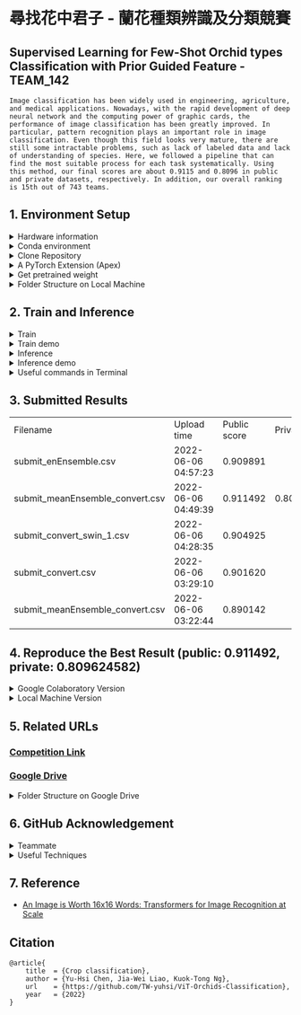 # 尋找花中君子 - 蘭花種類辨識及分類競賽

## Supervised Learning for Few-Shot Orchid types Classification with Prior Guided Feature - TEAM_142

    Image classification has been widely used in engineering, agriculture, and medical applications. Nowadays, with the rapid development of deep neural network and the computing power of graphic cards, the performance of image classification has been greatly improved. In particular, pattern recognition plays an important role in image classification. Even though this field looks very mature, there are still some intractable problems, such as lack of labeled data and lack of understanding of species. Here, we followed a pipeline that can find the most suitable process for each task systematically. Using this method, our final scores are about 0.9115 and 0.8096 in public and private datasets, respectively. In addition, our overall ranking is 15th out of 743 teams.


## 1. Environment Setup

<details>

<summary>Hardware information</summary>
  
- CPU: i7-11700F / GPU: GeForce GTX 1660 SUPER™ VENTUS XS OC (6G)
- CPU: i7-10700K / GPU: NVIDIA GeForce RTX 2070 SUPER (8G)
- TWCC GPU: NVIDIA V100 (32G)

</details>



<details>

<summary>Conda environment</summary>
  
```bash
conda create -n ViT python==3.9 -y
conda activate ViT
```

</details>




<details>

<summary>Clone Repository</summary>
  
```bash
git clone https://github.com/TW-yuhsi/ViT-Orchids-Classification
pip install -r requirements.txt
```

</details>




<details>

<summary>A PyTorch Extension (Apex)</summary>
  
```bash
git clone https://github.com/NVIDIA/apex
cd apex/
pip install -v --disable-pip-version-check --no-cache-dir --global-option="--cpp_ext" --global-option="--cuda_ext" ./    # if error occur, run the following command
python setup.py install
```

</details>




<details>

<summary>Get pretrained weight</summary>
  
```bash
cd ViT-Orchids-Classification-main/
mkdir checkpoint
cd checkpoint/
wget https://storage.googleapis.com/vit_models/imagenet21k/ViT-B_16.npz
wget https://storage.googleapis.com/vit_models/imagenet21k+imagenet2012/ViT-B_16.npz
```
  
### Usage
* [Available models](https://console.cloud.google.com/storage/vit_models/): ViT-B_16(**85.8M**), R50+ViT-B_16(**97.96M**), ViT-B_32(**87.5M**), ViT-L_16(**303.4M**), ViT-L_32(**305.5M**), ViT-H_14(**630.8M**)
  * imagenet21k pre-train models
    * ViT-B_16, ViT-B_32, ViT-L_16, ViT-L_32, ViT-H_14
  * imagenet21k pre-train + imagenet2012 fine-tuned models
    * ViT-B_16-224, ViT-B_16, ViT-B_32, ViT-L_16-224, ViT-L_16, ViT-L_32
  * Hybrid Model([Resnet50](https://github.com/google-research/big_transfer) + Transformer)
    * R50-ViT-B_16
```
#### imagenet21k pre-train ####
wget https://storage.googleapis.com/vit_models/imagenet21k/{MODEL_NAME}.npz

#### imagenet21k pre-train + imagenet2012 fine-tuning ####
wget https://storage.googleapis.com/vit_models/imagenet21k+imagenet2012/{MODEL_NAME}.npz
```

</details>




<details>

<summary>Folder Structure on Local Machine</summary>

```
├── data/
    └── baseline data/
        └── test/
            └── 0/ 1/ 2/ ...
        └── train/
            └── 0/ 1/ 2/ ...
        └── val/
            └── 0/ 1/ 2/ ...
    └── fold1/
        └── test/
            └── 0/ 1/ 2/ ...
        └── train/
            └── 0/ 1/ 2/ ...
        └── val/
            └── 0/ 1/ 2/ ...
    └── fold2/
        └── test/
            └── 0/ 1/ 2/ ...
        └── train/
            └── 0/ 1/ 2/ ...
        └── val/
            └── 0/ 1/ 2/ ...
    └── fold3/
        └── test/
            └── 0/ 1/ 2/ ...
        └── train/
            └── 0/ 1/ 2/ ...
        └── val/
            └── 0/ 1/ 2/ ...
    └── fold4/
        └── test/
            └── 0/ 1/ 2/ ...
        └── train/
            └── 0/ 1/ 2/ ...
        └── val/
            └── 0/ 1/ 2/ ...
├── ViT-Orchids-Classification-main/
    └── apex/
    └── checkpoint/
    └── compare.py
    └── convert.py
    └── models/
    └── utils/
    └── requirements.txt
    └── test.py/
    └── train.py/
    └── submit.py/
```
</details>




## 2. Train and Inference

<details>
 
  <summary>Train</summary>

```
python train.py --name <name of this run> \
                --dataset <task> \
                --foldn <fold n> \
                --model_type <model type> \
                --pretrained_dir <pretrained> \
                --img_size <image size> \
                --train_batch_size <batch size> \
                --optim <optimizer> \
                --learning_rate <learning rate> \ 
                --weight_decay <weight decay> \
                --num_steps <num steps> \
                --use_imagenet_mean_std <mean and std in imagenet> \
                --rot_degree <rotate degree> \
                --fliplr <prob. flip> \
                --noise <prob. gaussian noise> \
                --loss_fct <loss functoin> \
                --fp16 \
                --fp16_opt_level O2
```

</details>

  
<details>
  
<summary>Train demo</summary>

```
python train.py --name orchid \
                --dataset orchid \
                --foldn 1 \
                --model_type ViT-B_16 \
                --pretrained_dir checkpoint/ViT-B_16.npz \
                --img_size 480 \
                --train_batch_size 4 \
                --optim SGD \
                --learning_rate 3e-2 \ 
                --num_steps 20000 \
                --use_imagenet_mean_std \
                --rot_degree 10 \
                --fliplr 0.5 \
                --loss_fct CE \
                --fp16 \
                --fp16_opt_level O2
```

</details>
  


  
<details>

<summary>Inference</summary>

```
python test.py --model_type <model type> \
               --checkpoint <trained> \
               --img_size <image size> \
               --test_dir <test folder> \
               --foldn <fold n> \
               --dataset <task> \
               --use_imagenet_mean_std \
               --use_test_aug
```

</details>
  
  
  
  
<details>
  
<summary>Inference demo</summary>

```
python test.py --model_type ViT-B_16 \
               --checkpoint output/orchid_ViT-B_16_checkpoint.bin \
               --img_size 480 \
               --test_dir ../data \
               --foldn 1 \
               --dataset test \
               --use_imagenet_mean_std \
               --use_test_aug
```
  
</details>
  

<details>

<summary>Useful commands in Terminal</summary>
  
```bash=
unzip \*.zip    # Unzip all ZIP files
ls -l | grep "^-" | wc -l    # Check the number of files
ls -lR | grep "^-" | wc -l
for i in `seq 0 218`; do ls ${i} -lR | grop "^-" | wc -l; done    # loop under terminal
```
  
</details>

  
  

## 3. Submitted Results
  
<table>
  <tr>
    <td>Filename</td>
    <td>Upload time</td>
    <td>Public score</td>
    <td>Private score</td>
  </tr>
  <tr>
    <td>submit_enEnsemble.csv</td>
    <td>2022-06-06 04:57:23</td>
    <td>0.909891</td>
    <td></td>
  </tr>
  <tr>
    <td>submit_meanEnsemble_convert.csv</td>
    <td>2022-06-06 04:49:39</td>
    <td>0.911492</td>
    <td>0.809624582</td>
  </tr>
  <tr>
    <td>submit_convert_swin_1.csv</td>
    <td>2022-06-06 04:28:35</td>
    <td>0.904925</td>
    <td></td>
  </tr>
  <tr>
    <td>submit_convert.csv</td>
    <td>2022-06-06 03:29:10</td>
    <td>0.901620</td>
    <td></td>
  </tr>
  <tr>
    <td>submit_meanEnsemble_convert.csv</td>
    <td>2022-06-06 03:22:44</td>
    <td>0.890142</td>
    <td></td>
  </tr>



</table>
  
  
  
## 4. Reproduce the Best Result (public: 0.911492, private: 0.809624582)
  
<details>
  
<summary>Google Colaboratory Version</summary>
  
- Step 1. Setup the Folder Structure as follows
  
  
- Step 2. Execute the Notebook
  
- Step 3. Submit the file named `submit_meanEnsemble_convert.csv`.
  
</details>
  
  
<details>
  
<summary>Local Machine Version</summary>
  
- Step 0. Follow **1. Environment Setup** step by step.
  
- Step 1. Setup the Folder Structure as follows.
  
  ```
  ├── test/
      └── 0/    # orchid_public_set, 40285
      └── 1/    # orchid_private_set, 41425
  ├── ViT-Orchids-Classification-main/
      └── apex/
      └── checkpoint/
      └── compare.py
      └── convert.py
      └── models/
      └── output/
          └── A1.bin, A2.bin, ID_4.bin, ID_5.bin, ID12.bin, ID27.bin    # ViT-B_16
      └── utils/
      └── requirements.txt
      └── test.py/
      └── train.py/
      └── submit.py/
  ```

- Step 2. Execute `submit.py` by using the following command.

  After the setup, ready to execute `submit.py`, no additional steps are needed.

  ```bash
  python submit.py --model_type ["ViT-B_16","ViT-B_16","ViT-B_16","ViT-B_16","ViT-B_16","ViT-B_16"] --checkpoint ["output/A1.bin","output/A2.bin","output/ID_4.bin","output/ID_5.bin","output/ID12.bin","output/ID27.bin"] --img_size [480,480,480,480,480,480] --use_imagenet_mean_std [0,0,0,0,1,1]
  ```
  
  
  
- Step 3. Execute `convert.py` by using the following command.
  
  After execute `submit.py`, we can get two files named `submit_voteEnsemble.csv` and `submit_meanEnsemble.csv`, respectively.
  
  Now, we are ready to execute `convert.py`.
  
  ```bash
  python convert.py
  ```
  
  
  
- Step 4. Submit the file named `submit_meanEnsemble_convert.csv`.
  
  After execute `convert.py`, we can get the file named `submit_meanEnsemble_convert.csv` which has the highest Macro-F$_1$ score.
  
</details>
  

  
  

## 5. Related URLs
### [Competition Link](https://tbrain.trendmicro.com.tw/Competitions/Details/20)
### [Google Drive](https://drive.google.com/drive/folders/1x_rb6bu0riJuouAtK-xjFGDkCP7ZbhbL?usp=sharing)
<details>

<summary>Folder Structure on Google Drive</summary>


```
尋找花中君子 - 蘭花種類辨識及分類競賽 [TBrain]/
├── checkpoints/
    └── ResNet/
        └── ResNeSt269/
        └── ResNet50/
        └── ResNet101/
    └── Swin/
    └── ViT/
        └── R50+ViT-B_16/    # 5 weights
        └── ViT_Linformer/
            └── params1/
            └── params2/
        └── ViT-B_16/    # 59 weights
        └── ViT-B_32/    # 3 weights
        └── ViT-L_16/    # 1 weights
        └── ViT-L_32/    # 3 weights
├── Colab Notebooks/
    └── Images/
    └── Ranger-Deep-Learning-Optimizer/
    └── Attention Map.ipynb
    └── ResNet50_3.ipynb
    └── ResNet101_2_Ranger.ipynb
    └── ResNet101_3.ipynb
    └── ResNet101_Ranger_2.ipynb
    └── SwinT_2.ipynb
    └── SwinT.ipynb
    └── ViT_distilled_params1.ipynb
    └── ViT_Linformer_params1.ipynb
    └── ViT_Linformer_params2.ipynb
├── datasets/
    └── baseline data/
    └── 4-Fold/
        └── fold1/
        └── fold2/
        └── fold3/
        └── fold4/
    └── orchid_private_set/
    └── orchid_public_set/
    └── training/
├── figures/
├── Reproduce the Best Result/
├── src/
    └── getInfo/
        └── readLabel.py    # read label.csv file
        └── readImage.py    # get the shape of image
    └── preprocessing/
        └── split.py    # split the training data
    └── statistics/
        └── trainLoss.py    # plot training loss curve
├── Submitted Files/
    └── submit_1.csv    # public: 0.890142
    └── submit_2.csv    # public: 0.901620
    └── submit_3.csv    # public: 0.904925
    └── submit_4.csv    # public: 0.911492, private: 0.809624582
    └── submit_5.csv    # public: 0.909891
├── tables/
    └── Baseline.csv/    # experimental results for baseline models
    └── ViT.csv/    # experimental results for whole ViT trials
    └── ViT_Linformer.csv/    # experimental results for ViT_Linformer
```
</details>






## 6. GitHub Acknowledgement
<details>

<summary>Teammate</summary>  
  
- [Jia-Wei Liao](https://github.com/Jia-Wei-Liao/Orchid_Classification)
  
</details>
  

  

<details>

<summary>Useful Techniques</summary>  

- Augmentation
  - [AutoAugment](https://github.com/DeepVoltaire/AutoAugment), [TTAch](https://github.com/qubvel/ttach)
- Optimizer
  - [Ranger](https://github.com/lessw2020/Ranger-Deep-Learning-Optimizer), [Ranger21](https://github.com/lessw2020/Ranger21), [SAM](https://github.com/davda54/sam)
- Loss function
  - [MCCE](https://github.com/Kurumi233/Mutual-Channel-Loss), [FLSD](https://github.com/torrvision/focal_calibration)
- A PyTorch Extension
  - [Apex](https://github.com/NVIDIA/apex)

</details>


## 7. Reference
- [An Image is Worth 16x16 Words: Transformers for Image Recognition at Scale](https://arxiv.org/abs/2010.11929)


## Citation
```
@article{
    title  = {Crop classification},
    author = {Yu-Hsi Chen, Jia-Wei Liao, Kuok-Tong Ng},
    url    = {https://github.com/TW-yuhsi/ViT-Orchids-Classification},
    year   = {2022}
}
```
